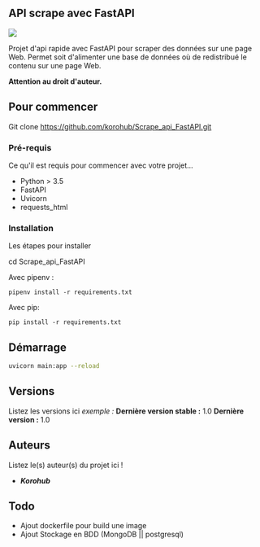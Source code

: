## API scrape avec FastAPI



[<img src="https://fastapi.tiangolo.com/img/logo-margin/logo-teal.png">](https://fastapi.tiangolo.com/)


Projet d'api rapide avec FastAPI pour scraper des données sur une page Web.
Permet soit d'alimenter une base de données où de redistribué le contenu sur une page Web.

**Attention au droit d'auteur.**


## Pour commencer

Git clone https://github.com/korohub/Scrape_api_FastAPI.git

### Pré-requis

Ce qu'il est requis pour commencer avec votre projet...

- Python > 3.5
- FastAPI
- Uvicorn
- requests_html

### Installation

Les étapes pour installer 

cd Scrape_api_FastAPI

Avec pipenv :
```
pipenv install -r requirements.txt
```

Avec pip:
```
pip install -r requirements.txt
```

## Démarrage

```sh
uvicorn main:app --reload
```

## Versions
Listez les versions ici 
_exemple :_
**Dernière version stable :** 1.0
**Dernière version :** 1.0


## Auteurs
Listez le(s) auteur(s) du projet ici !
* _**Korohub**_

## Todo

- Ajout dockerfile pour build une image
- Ajout Stockage en BDD (MongoDB || postgresql)
